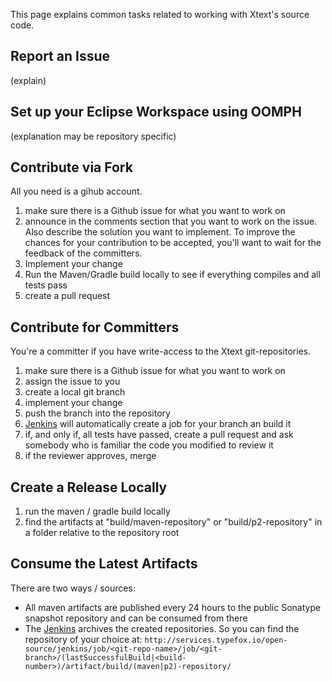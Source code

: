 This page explains common tasks related to working with Xtext's source code.

## Report an Issue
(explain)

## Set up your Eclipse Workspace using OOMPH
(explanation may be repository specific)

## Contribute via Fork
All you need is a gihub account.
 1. make sure there is a Github issue for what you want to work on
 2. announce in the comments section that you want to work on the issue. Also describe the solution you want to implement. To improve the chances for your contribution to be accepted, you'll want to wait for the feedback of the committers. 
 3. Implement your change
 4. Run the Maven/Gradle build locally to see if everything compiles and all tests pass
 5. create a pull request

## Contribute for Committers
You're a committer if you have write-access to the Xtext git-repositories.
 1. make sure there is a Github issue for what you want to work on
 2. assign the issue to you
 3. create a local git branch
 4. implement your change
 5. push the branch into the repository
 6. [Jenkins](http://services.typefox.io/open-source/jenkins/) will automatically create a job for your branch an build it
 7. if, and only if, all tests have passed, create a pull request and ask somebody who is familiar the code you modified to review it
 8. if the reviewer approves, merge

## Create a Release Locally
 1. run the maven / gradle build locally
 2. find the artifacts at "build/maven-repository" or "build/p2-repository" in a folder relative to the repository root

## Consume the Latest Artifacts
There are two ways / sources: 
 * All maven artifacts are published every 24 hours to the public Sonatype snapshot repository and can be consumed from there
 * The [Jenkins](http://services.typefox.io/open-source/jenkins/) archives the created repositories. So you can find the repository of your choice at: `http://services.typefox.io/open-source/jenkins/job/<git-repo-name>/job/<git-branch>/(lastSuccessfulBuild|<build-number>)/artifact/build/(maven|p2)-repository/`

